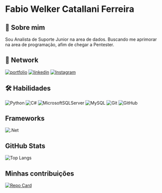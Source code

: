 # Fabio Welker Catallani Ferreira

## 🚀 Sobre mim
Sou Analista de Suporte Junior na area de dados. Buscando me aprimorar na area de programação, afim de chegar a Pentester.


## 🔗 Network
[![portfolio](https://img.shields.io/badge/my_portfolio-000?style=for-the-badge&logo=ko-fi&logoColor=white)](https://github.com/ifWelker)
[![linkedin](https://img.shields.io/badge/linkedin-0A66C2?style=for-the-badge&logo=linkedin&logoColor=white)](https://www.linkedin.com/in/ifWelker)
[![Instagram](https://img.shields.io/badge/instagram-fff?style=for-the-badge&logo=instagram)](https://www.instagram.com/fabiowelker/)

## 🛠 Habilidades
![Python](https://img.shields.io/badge/Python-fff?style=for-the-badge&logo=python)
![C#](https://img.shields.io/badge/C%23-fff?style=for-the-badge&logo=c-sharp&logoColor=823085)
![MicrosoftSQLServer](https://img.shields.io/badge/Microsoft%20SQL%20Server-CC2927?style=for-the-badge&logo=microsoft%20sql%20server&logoColor=white)
![MySQL](https://img.shields.io/badge/mysql-%2300f.svg?style=for-the-badge&logo=mysql&logoColor=white)
![Git](https://img.shields.io/badge/git-%23F05033.svg?style=for-the-badge&logo=git&logoColor=white)
![GitHub](https://img.shields.io/badge/github-%23121011.svg?style=for-the-badge&logo=github&logoColor=white)

## Frameworks

![.Net](https://img.shields.io/badge/.NET-5C2D91?style=for-the-badge&logo=.net&logoColor=white)

## GitHub Stats
![Top Langs](https://github-readme-stats-git-masterrstaa-rickstaa.vercel.app/api/top-langs/?username=ifWelker&bg_color=000&border_color=30A3DC&title_color=E94D5F&text_color=fff)

## Minhas contribuições
[![Repo Card](https://github-readme-stats.vercel.app/api/pin/?username=ifWelker&repo=dio-lab-open-source&bg_color=000&border_color=30A3DC&show_icons=true&icon_color=30A3DC&title_color=E94D5F&text_color=FFF)](https://github.com/ifWelker/dio-lab-open-source)
